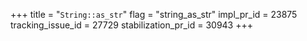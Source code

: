 +++
title = "`String::as_str`"
flag = "string_as_str"
impl_pr_id = 23875
tracking_issue_id = 27729
stabilization_pr_id = 30943
+++
